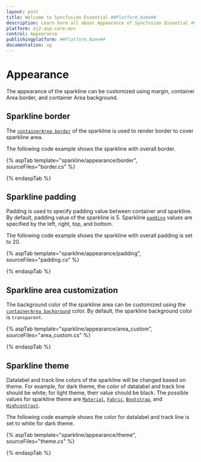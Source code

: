 ```yaml
---
layout: post
title: Welcome to Syncfusion Essential ##Platform_Name##
description: Learn here all about Appearance of Syncfusion Essential ##Platform_Name## widgets based on HTML5 and jQuery.
platform: ej2-asp-core-mvc
control: Appearance
publishingplatform: ##Platform_Name##
documentation: ug
---
```



# Appearance

The appearance of the sparkline can be customized using margin, container Area border, and container Area background.

## Sparkline border

The [`containerArea border`](https://help.syncfusion.com/cr/aspnetcore-js2/Syncfusion.EJ2~Syncfusion.EJ2.Charts.SparklineContainerArea~Border.html) of the sparkline is used to render border to cover sparkline area.

The following code example shows the sparkline with overall border.

{% aspTab template="sparkline/appearance/border", sourceFiles="border.cs" %}

{% endaspTab %}

## Sparkline padding

Padding is used to specify padding value between container and sparkline. By default, padding value of the sparkline is 5. Sparkline [`padding`](https://help.syncfusion.com/cr/aspnetcore-js2/Syncfusion.EJ2~Syncfusion.EJ2.Charts.SparklinePadding.html) values are specified by the left, right, top, and bottom.

The following code example shows the sparkline with overall padding is set to 20.

{% aspTab template="sparkline/appearance/padding", sourceFiles="padding.cs" %}

{% endaspTab %}

## Sparkline area customization

The background color of the sparkline area can be customized using the [`containerArea background`](https://help.syncfusion.com/cr/aspnetcore-js2/Syncfusion.EJ2~Syncfusion.EJ2.Charts.SparklineContainerArea~BackGround.html) color. By default, the sparkline background color is `transparent`.

{% aspTab template="sparkline/appearance/area_custom", sourceFiles="area_custom.cs" %}

{% endaspTab %}

## Sparkline theme

Datalabel and track line colors of the sparkline will be changed based on theme. For example, for dark theme, the color of datalabel and track line should be white; for light theme, their value should be black. The possible values for sparkline theme are [`Material`](https://help.syncfusion.com/cr/aspnetcore-js2/Syncfusion.EJ2~Syncfusion.EJ2.Charts.Sparkline~Theme.html), [`Fabric`](https://help.syncfusion.com/cr/aspnetcore-js2/Syncfusion.EJ2~Syncfusion.EJ2.Charts.Sparkline~Theme.html), [`Bootstrap`](https://help.syncfusion.com/cr/aspnetcore-js2/Syncfusion.EJ2~Syncfusion.EJ2.Charts.Sparkline~Theme.html), and [`Highcontrast`](https://help.syncfusion.com/cr/aspnetcore-js2/Syncfusion.EJ2~Syncfusion.EJ2.Charts.Sparkline~Theme.html).

The following code example shows the color for datalabel and track line is set to white for dark theme.

{% aspTab template="sparkline/appearance/theme", sourceFiles="theme.cs" %}

{% endaspTab %}